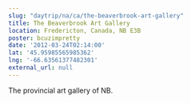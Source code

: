 ```yaml
---
slug: "daytrip/na/ca/the-beaverbrook-art-gallery"
title: The Beaverbrook Art Gallery
location: Fredericton, Canada, NB E3B
poster: bcuzimpretty
date: '2012-03-24T02:14:00'
lat: '45.95985565985362'
lng: '-66.63561377482301'
external_url: null
---
```


The provincial art gallery of NB.
